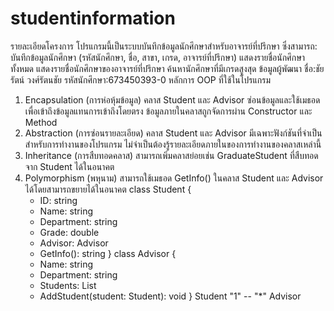# studentinformation
รายละเอียดโครงการ
โปรแกรมนี้เป็นระบบบันทึกข้อมูลนักศึกษาสำหรับอาจารย์ที่ปรึกษา ซึ่งสามารถ:
บันทึกข้อมูลนักศึกษา (รหัสนักศึกษา, ชื่อ, สาขา, เกรด, อาจารย์ที่ปรึกษา)
แสดงรายชื่อนักศึกษาทั้งหมด
แสดงรายชื่อนักศึกษาของอาจารย์ที่ปรึกษา
ค้นหานักศึกษาที่มีเกรดสูงสุด
ข้อมูลผู้พัฒนา
ชื่อ:ชัยรัตน์ วงศ์รัตนชัย
รหัสนักศึกษา:673450393-0
หลักการ OOP ที่ใช้ในโปรแกรม
1. Encapsulation (การห่อหุ้มข้อมูล)
คลาส Student และ Advisor ซ่อนข้อมูลและใช้เมธอดเพื่อเข้าถึงข้อมูลแทนการเข้าถึงโดยตรง
ข้อมูลภายในคลาสถูกจัดการผ่าน Constructor และ Method
2. Abstraction (การซ่อนรายละเอียด)
คลาส Student และ Advisor มีเฉพาะฟังก์ชันที่จำเป็นสำหรับการทำงานของโปรแกรม
ไม่จำเป็นต้องรู้รายละเอียดภายในของการทำงานของคลาสเหล่านี้
3. Inheritance (การสืบทอดคลาส)
สามารถเพิ่มคลาสย่อยเช่น GraduateStudent ที่สืบทอดจาก Student ได้ในอนาคต
4. Polymorphism (พหุนาม)
สามารถใช้เมธอด GetInfo() ในคลาส Student และ Advisor ได้โดยสามารถขยายได้ในอนาคต
class Student {
    - ID: string
    - Name: string
    - Department: string
    - Grade: double
    - Advisor: Advisor
    + GetInfo(): string
}
class Advisor {
    - Name: string
    - Department: string
    - Students: List<Student>
    + AddStudent(student: Student): void
}
Student "1" -- "*" Advisor
